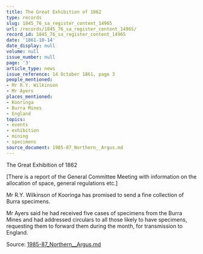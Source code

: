 ```yaml
---
title: The Great Exhibition of 1862
type: records
slug: 1845_76_sa_register_content_14965
url: /records/1845_76_sa_register_content_14965/
record_id: 1845_76_sa_register_content_14965
date: '1861-10-14'
date_display: null
volume: null
issue_number: null
page: '3'
article_type: news
issue_reference: 14 October 1861, page 3
people_mentioned:
- Mr R.Y. Wilkinson
- Mr Ayers
places_mentioned:
- Kooringa
- Burra Mines
- England
topics:
- events
- exhibition
- mining
- specimens
source_document: 1985-87_Northern__Argus.md
---
```


The Great Exhibition of 1862

[There is a report of the General Committee Meeting with information on the allocation of space, general regulations etc.]

Mr R.Y. Wilkinson of Kooringa has promised to send a fine collection of Burra specimens.

Mr Ayers said he had received five cases of specimens from the Burra Mines and had addressed circulars to all those likely to have specimens, requesting them to forward them during the month, for transmission to England.

Source: [1985-87_Northern__Argus.md](/downloads/markdown/1985-87_Northern__Argus.md)
